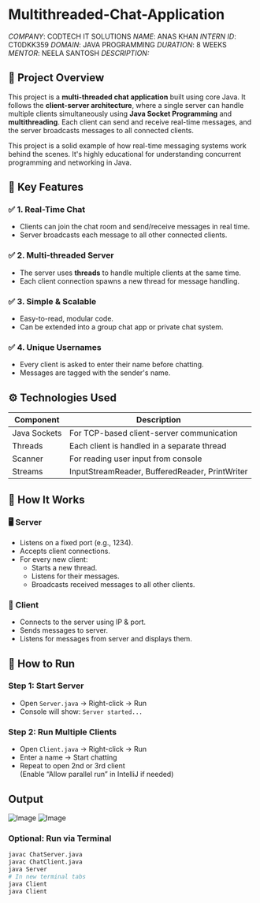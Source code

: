 # Multithreaded-Chat-Application
*COMPANY*: CODTECH IT SOLUTIONS
*NAME*: ANAS KHAN
*INTERN ID*: CT0DKK359
*DOMAIN*: JAVA PROGRAMMING
*DURATION*: 8 WEEKS
*MENTOR*: NEELA SANTOSH
*DESCRIPTION:*

## 🧠 Project Overview

This project is a **multi-threaded chat application** built using core Java. It follows the **client-server architecture**, where a single server can handle multiple clients simultaneously using **Java Socket Programming** and **multithreading**. Each client can send and receive real-time messages, and the server broadcasts messages to all connected clients.

This project is a solid example of how real-time messaging systems work behind the scenes. It's highly educational for understanding concurrent programming and networking in Java.

## 🚀 Key Features

### ✅ 1. Real-Time Chat
- Clients can join the chat room and send/receive messages in real time.
- Server broadcasts each message to all other connected clients.

### ✅ 2. Multi-threaded Server
- The server uses **threads** to handle multiple clients at the same time.
- Each client connection spawns a new thread for message handling.

### ✅ 3. Simple & Scalable
- Easy-to-read, modular code.
- Can be extended into a group chat app or private chat system.

### ✅ 4. Unique Usernames
- Every client is asked to enter their name before chatting.
- Messages are tagged with the sender's name.

## ⚙️ Technologies Used

| Component     | Description |
|---------------|-------------|
| Java Sockets  | For TCP-based client-server communication |
| Threads       | Each client is handled in a separate thread |
| Scanner       | For reading user input from console |
| Streams       | InputStreamReader, BufferedReader, PrintWriter |

## 🧪 How It Works

### 🖥️ Server
- Listens on a fixed port (e.g., 1234).
- Accepts client connections.
- For every new client:
  - Starts a new thread.
  - Listens for their messages.
  - Broadcasts received messages to all other clients.

### 💬 Client
- Connects to the server using IP & port.
- Sends messages to server.
- Listens for messages from server and displays them.

## 🚀 How to Run

### Step 1: Start Server
- Open `Server.java` → Right-click → Run
- Console will show: `Server started...`

### Step 2: Run Multiple Clients
- Open `Client.java` → Right-click → Run
- Enter a name → Start chatting
- Repeat to open 2nd or 3rd client  
  (Enable “Allow parallel run” in IntelliJ if needed)

## Output
![Image](https://github.com/user-attachments/assets/f459c59a-45f4-4dc7-86b3-3b950e27e4d6)
![Image](https://github.com/user-attachments/assets/cd5e9a72-0279-441c-a6ec-4bef51a41579)

### Optional: Run via Terminal
```bash
javac ChatServer.java
javac ChatClient.java
java Server
# In new terminal tabs
java Client
java Client
